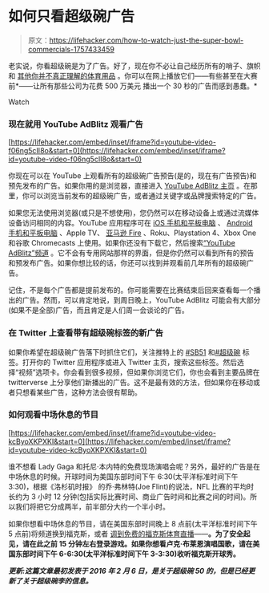 # 如何只看超级碗广告

> 原文：<https://lifehacker.com/how-to-watch-just-the-super-bowl-commercials-1757433459>

老实说，你看超级碗是为了广告。好了，现在你不必让自己经历所有的哨子、旗帜和 [其他你并不真正理解的体育用品](https://lifehacker.com/how-to-fake-your-way-through-super-bowl-li-without-know-1791893003) 。你可以在网上播放它们——有些甚至在大赛前*——让所有那些公司为花费 500 万美元 播出一个 30 秒的广告而感到愚蠢。* 

Watch

### **现在就用 YouTube AdBlitz 观看广告**

 [https://lifehacker.com/embed/inset/iframe?id=youtube-video-f06ng5cII8o&start=0](https://lifehacker.com/embed/inset/iframe?id=youtube-video-f06ng5cII8o&start=0) 

你现在可以在 YouTube 上观看所有的超级碗广告预告(是的，现在有广告预告)和预先发布的广告。如果你用的是浏览器，直接进入 [YouTube AdBlitz 主页](https://adblitz.withyoutube.com/#!/teasers) 。在那里，你可以浏览当前发布的超级碗广告，或者通过关键字或品牌搜索特定的广告。

如果您无法使用浏览器(或只是不想使用)，您仍然可以在移动设备上或通过流媒体设备访问相同的内容。YouTube 应用程序可在 [iOS 手机和平板电脑](https://itunes.apple.com/us/app/youtube/id544007664?mt=8) 、 [Android 手机和平板电脑](https://play.google.com/store/apps/details?id=com.google.android.youtube&hl=en) 、Apple TV、 [亚马逊 Fire](http://www.amazon.com/youtube-com-YouTube/dp/B00I0GS2SS?asc_campaign=InlineText&asc_refurl=https://lifehacker.com/how-to-watch-just-the-super-bowl-commercials-1757433459&asc_source=&tag=kinjalifehackerlink-20) 、Roku、Playstation 4、Xbox One 和谷歌 Chromecasts 上使用。如果你还没有下载它，然后搜索[“YouTube AdBlitz”频道](https://www.youtube.com/user/adblitz) 。它不会有专用网站那样的界面，但是你仍然可以看到所有的预告和预发布广告。如果你想比较的话，你还可以找到并观看前几年所有的超级碗广告。

记住，不是每个广告都是提前发布的。你可能需要在比赛结束后回来查看每一个播出的广告。然而，可以肯定地说，到周日晚上，YouTube AdBlitz 可能会有大部分(如果不是全部)广告，而且肯定是人们周一会谈论的广告。

### **在 Twitter 上查看带有超级碗标签的新广告**

如果你希望在超级碗广告落下时抓住它们，关注推特上的 [#SB51](https://twitter.com/hashtag/sb50) 和[#超级碗](https://twitter.com/hashtag/superbowl) 标签。打开你的 Twitter 应用程序或进入 Twitter 主页，搜索这些标签。然后选择“视频”选项卡。你会看到很多视频，但如果你浏览它们，你也会看到主要品牌在 twitterverse 上分享他们新播出的广告。这不是最有效的方法，但如果你在移动或者只想看某些广告，这种方法会很有帮助。

### **如何观看中场休息的节目**

 [https://lifehacker.com/embed/inset/iframe?id=youtube-video-kcByoXKPXKI&start=0](https://lifehacker.com/embed/inset/iframe?id=youtube-video-kcByoXKPXKI&start=0) 

谁不想看 Lady Gaga 和托尼·本内特的免费现场演唱会呢？另外，最好的广告是在中场休息的时候。开球时间为美国东部时间下午 6:30(太平洋标准时间下午 3:30)，根据《洛杉矶时报》 的乔·弗林特(Joe Flint)的说法，NFL 比赛的平均时长约为 3 小时 12 分钟(包括实际比赛时间、商业广告时间和比赛之间的时间)。所以我们将把它分成两半，前半部分大约一个半小时。

如果你想看中场休息的节目，请在美国东部时间晚上 8 点前(太平洋标准时间下午 5 点前)将频道换到福克斯，或者 [调到免费的福克斯体育直播](https://lifehacker.com/how-to-live-stream-super-bowl-51-on-any-device-even-if-1791835959)——[](http://lifehacker.com/catch-up-on-the-super-bowl-during-half-time-and-still-m-1757205890)**。为了安全起见，请在此之前 15 分钟左右登录游戏。如果你想看卢克·布莱恩演唱国歌，请在美国东部时间下午 6-6:30(太平洋标准时间下午 3-3:30)收听福克斯开球秀。**

***更新:这篇文章最初发表于 2016 年 2 月 6 日，是关于超级碗 50 的，但是已经更新了关于超级碗李的信息。***